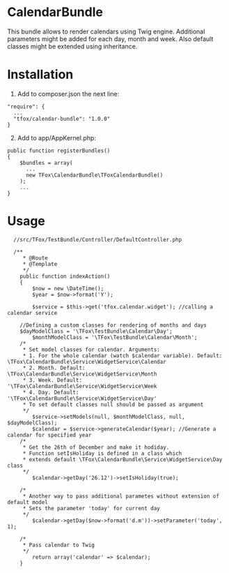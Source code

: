 CalendarBundle
==============

This bundle allows to render calendars using Twig engine. Additional parameters might be added for each day, month and week. Also default classes might be extended using inheritance.

Installation
==============
1. Add to composer.json the next line:
~~~
"require": {
  ...
  "tfox/calendar-bundle": "1.0.0"
}
~~~

2. Add to app/AppKernel.php:

~~~
public function registerBundles()
{
    $bundles = array(
      ...
      new TFox\CalendarBundle\TFoxCalendarBundle()
    );
    ...
}
~~~ 


Usage
==============
~~~
  //src/TFox/TestBundle/Controller/DefaultController.php

  /**
	 * @Route
	 * @Template
	 */
	public function indexAction()
	{
		$now = new \DateTime();
		$year = $now->format('Y');
		
		$service = $this->get('tfox.calendar.widget'); //calling a calendar service

    //Defining a custom classes for rendering of months and days
  	$dayModelClass = '\TFox\TestBundle\Calendar\Day';
		$monthModelClass = '\TFox\TestBundle\Calendar\Month';
    /*
     * Set model classes for calendar. Arguments:
     * 1. For the whole calendar (watch $calendar variable). Default: \TFox\CalendarBundle\Service\WidgetService\Calendar
     * 2. Month. Default: \TFox\CalendarBundle\Service\WidgetService\Month
     * 3. Week. Default: '\TFox\CalendarBundle\Service\WidgetService\Week
     * 4. Day. Default: '\TFox\CalendarBundle\Service\WidgetService\Day'
     * To set default classes null should be passed as argument
     */
		$service->setModels(null, $monthModelClass, null, $dayModelClass);
		$calendar = $service->generateCalendar($year); //Generate a calendar for specified year
    /*
     * Get the 26th of December and make it hodiday.
     * Function setIsHoliday is defined in a class which 
     * extends default \TFox\CalendarBundle\Service\WidgetService\Day class
     */
		$calendar->getDay('26.12')->setIsHoliday(true);
		
    /*
     * Another way to pass additional parametes without extension of default model
     * Sets the parameter 'today' for current day
     */
		$calendar->getDay($now->format('d.m'))->setParameter('today', 1);
		
    /*
     * Pass calendar to Twig
     */
		return array('calendar' => $calendar);
	}
~~~
